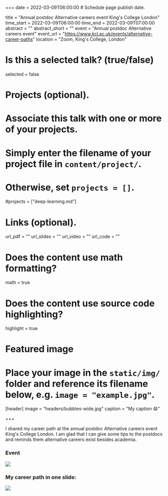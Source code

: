 +++
date = 2022-03-09T06:00:00  # Schedule page publish date.

title = "Annual postdoc Alternative careers event King's College London"
time_start = 2022-03-09T06:00:00
time_end = 2022-03-09T07:00:00
abstract = ""
abstract_short = ""
event = "Annual postdoc Alternative careers event"
event_url = "https://www.kcl.ac.uk/events/alternative-career-paths"
location = "Zoom, King's College, London"

# Is this a selected talk? (true/false)
selected = false

# Projects (optional).
#   Associate this talk with one or more of your projects.
#   Simply enter the filename of your project file in `content/project/`.
#   Otherwise, set `projects = []`.
#projects = ["deep-learning.md"]

# Links (optional).
url_pdf = ""
url_slides = ""
url_video = ""
url_code = ""

# Does the content use math formatting?
math = true

# Does the content use source code highlighting?
highlight = true

# Featured image
# Place your image in the `static/img/` folder and reference its filename below, e.g. `image = "example.jpg"`.
[header]
image = "headers/bubbles-wide.jpg"
caption = "My caption :smile:"

+++

I shared my career path at the annual postdoc Alternative careers event King's College London. I am glad that I can give some tips to the postdocs and reminds them alternative careers exist besides academia.

### Event 

![](/img/alternative_path_Kings.png)


### My career path in one slide:

![](/img/Tommy_career_path.png)

